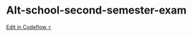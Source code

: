 # Alt-school-second-semester-exam

[Edit in Codeflow ⚡️](https://stackblitz.com/~/github.com/aramide231/Alt-school-second-semester-exam)